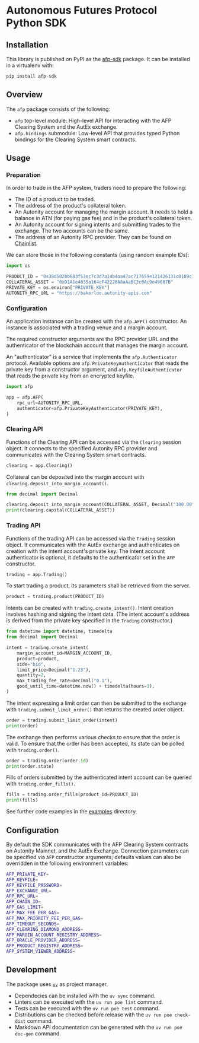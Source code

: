 # Autonomous Futures Protocol Python SDK

## Installation

This library is published on PyPI as the [afp-sdk](https://pypi.org/project/afp-sdk/)
package. It can be installed in a virtualenv with:

```py
pip install afp-sdk
```

## Overview

The `afp` package consists of the following:

- `afp` top-level module: High-level API for interacting with the AFP Clearing
  System and the AutEx exchange.
- `afp.bindings` submodule: Low-level API that provides typed Python bindings
  for the Clearing System smart contracts.

## Usage

### Preparation

In order to trade in the AFP system, traders need to prepare the following:

- The ID of a product to be traded.
- The address of the product's collateral token.
- An Autonity account for managing the margin account. It needs to hold a
  balance in ATN (for paying gas fee) and in the product's collateral token.
- An Autonity account for signing intents and submitting trades to the
  exchange. The two accounts can be the same.
- The address of an Autonity RPC provider. They can be found on
  [Chainlist](https://chainlist.org/?search=autonity).

We can store those in the following constants (using random example IDs):

```py
import os

PRODUCT_ID = "0x38d502bb683f53ec7c3d7a14b4aa47ac717659e121426131c0189c15bf4b9460"
COLLATERAL_ASSET = "0xD1A1e4035a164cF42228A8aAaBC2c0Ac9e49687B"
PRIVATE_KEY = os.environ["PRIVATE_KEY"]
AUTONITY_RPC_URL = "https://bakerloo.autonity-apis.com"
```

### Configuration

An application instance can be created with the `afp.AFP()` constructor. An instance
is associated with a trading venue and a margin account.

The required constructor arguments are the RPC provider URL and the authenticator of
the blockchain account that manages the margin account.

An "authenticator" is a service that implements the `afp.Authenticator` protocol.
Available options are `afp.PrivateKeyAuthenticator` that reads the private key
from a constructor argument, and `afp.KeyfileAuthenticator` that reads the private
key from an encrypted keyfile.

```py
import afp

app = afp.AFP(
    rpc_url=AUTONITY_RPC_URL,
    authenticator=afp.PrivateKeyAuthenticator(PRIVATE_KEY),
)
```

### Clearing API

Functions of the Clearing API can be accessed via the `Clearing` session
object. It connects to the specified Autonity RPC provider and communicates
with the Clearing System smart contracts.

```py
clearing = app.Clearing()
```

Collateral can be deposited into the margin account with
`clearing.deposit_into_margin_account()`.

```py
from decimal import Decimal

clearing.deposit_into_margin_account(COLLATERAL_ASSET, Decimal("100.00"))
print(clearing.capital(COLLATERAL_ASSET))
```

### Trading API

Functions of the trading API can be accessed via the `Trading` session object.
It communicates with the AutEx exchange and authenticates on creation with the
intent account's private key. The intent account authenticator is optional, it
defaults to the authenticator set in the `AFP` constructor.

```py
trading = app.Trading()
```

To start trading a product, its parameters shall be retrieved from the server.

```py
product = trading.product(PRODUCT_ID)
```

Intents can be created with `trading.create_intent()`. Intent creation involves
hashing and signing the intent data. (The intent account's address is derived
from the private key specified in the `Trading` constructor.)

```py
from datetime import datetime, timedelta
from decimal import Decimal

intent = trading.create_intent(
    margin_account_id=MARGIN_ACCOUNT_ID,
    product=product,
    side="bid",
    limit_price=Decimal("1.23"),
    quantity=2,
    max_trading_fee_rate=Decimal("0.1"),
    good_until_time=datetime.now() + timedelta(hours=1),
)
```

The intent expressing a limit order can then be submitted to the exchange with
`trading.submit_limit_order()` that returns the created order object.

```py
order = trading.submit_limit_order(intent)
print(order)
```

The exchange then performs various checks to ensure that the order is valid. To
ensure that the order has been accepted, its state can be polled with
`trading.order()`.

```py
order = trading.order(order.id)
print(order.state)
```

Fills of orders submitted by the authenticated intent account can be queried
with `trading.order_fills()`.

```py
fills = trading.order_fills(product_id=PRODUCT_ID)
print(fills)
```

See further code examples in the [examples](./examples/) directory.

## Configuration

By default the SDK communicates with the AFP Clearing System contracts on
Autonity Mainnet, and the AutEx Exchange. Connection parameters can be
specified via `AFP` constructor arguments; defaults values can also be
overridden in the following environment variables:

```sh
AFP_PRIVATE_KEY=
AFP_KEYFILE=
AFP_KEYFILE_PASSWORD=
AFP_EXCHANGE_URL=
AFP_RPC_URL=
AFP_CHAIN_ID=
AFP_GAS_LIMIT=
AFP_MAX_FEE_PER_GAS=
AFP_MAX_PRIORITY_FEE_PER_GAS=
AFP_TIMEOUT_SECONDS=
AFP_CLEARING_DIAMOND_ADDRESS=
AFP_MARGIN_ACCOUNT_REGISTRY_ADDRESS=
AFP_ORACLE_PROVIDER_ADDRESS=
AFP_PRODUCT_REGISTRY_ADDRESS=
AFP_SYSTEM_VIEWER_ADDRESS=
```

## Development

The package uses [`uv`](https://docs.astral.sh/uv/) as project manager.

- Dependecies can be installed with the `uv sync` command.
- Linters can be executed with the `uv run poe lint` command.
- Tests can be executed with the `uv run poe test` command.
- Distributions can be checked before release with the `uv run poe check-dist` command.
- Markdown API documentation can be generated with the `uv run poe doc-gen` command.
